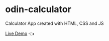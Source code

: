 # odin-calculator
Calculator App created with HTML, CSS and JS 

[Live Demo](https://yuxuanx1e.github.io/odin-calculator/) :point_left:
